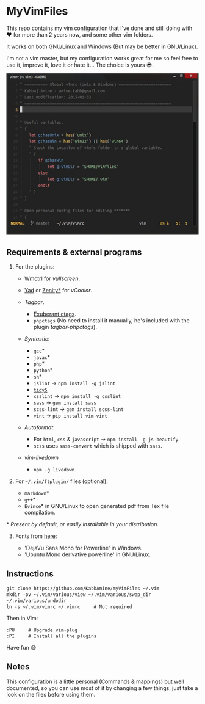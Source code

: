 # MyVimFiles

This repo contains my vim configuration that I've done and still doing with :heart: for more than 2 years now, and some other vim folders.

It works on both GNU/Linux and Windows (But may be better in GNU/Linux).

I'm not a vim master, but my configuration works great for me so feel free to use it, improve it, love it or hate it... The choice is yours :sunglasses:.

![My vim](.img/myVim.jpg)

## Requirements & external programs

1. For the plugins:
	
	- [Wmctrl](http://tomas.styblo.name/wmctrl/) for *vullscreen*.

	- [Yad](http://sourceforge.net/projects/yad-dialog/) or [Zenity*](https://wiki.gnome.org/action/show/Projects/Zenity) for *vCoolor*.

	- *Tagbar*.

		- [Exuberant ctags](http://ctags.sourceforge.net/).
		- `phpctags` (No need to install it manually, he's included with the plugin *tagbar-phpctags*).

	- *Syntastic*:

		- `gcc`*
		- `javac`*
		- `php`*
		- `python`*
		- `sh`*
		- `jslint`    ->  `npm install -g jslint`
		- [`tidy5`](https://github.com/htacg/tidy-html5)
		- `csslint`   -> `npm install -g csslint`
		- `sass`      -> `gem install sass`
		- `scss-lint` -> `gem install scss-lint`
		- `vint`      -> `pip install vim-vint`

	- *Autoformat*:
		
		- For `html`, `css` & `javascript` -> `npm install -g js-beautify`.
		- `scss` uses `sass-convert` which is shipped with `sass`.
	
	- *vim-livedown*

		- `npm -g livedown`

2. For `~/.vim/ftplugin/` files (optional):
	- `markdown`*
	- `g++`*
	- `Evince`* in GNU/Linux to open generated pdf from Tex file compilation.

\* *Present by default, or easily installable in your distribution.*

3. Fonts from [here](https://github.com/powerline/fonts):

	- 'DejaVu Sans Mono for Powerline' in Windows.
	- 'Ubuntu Mono derivative powerline' in GNU/Linux.

## Instructions

```
git clone https://github.com/KabbAmine/myVimFiles ~/.vim
mkdir -pv ~/.vim/various/view ~/.vim/various/swap_dir ~/.vim/various/undodir
ln -s ~/.vim/vimrc ~/.vimrc		# Not required
```

Then in Vim:

```
:PU		# Upgrade vim-plug
:PI		# Install all the plugins
```
Have fun :smile:

## Notes

This configuration is a little personal (Commands & mappings) but well documented, so you can use most of it by changing a few things, just take a look on the files before using them.
